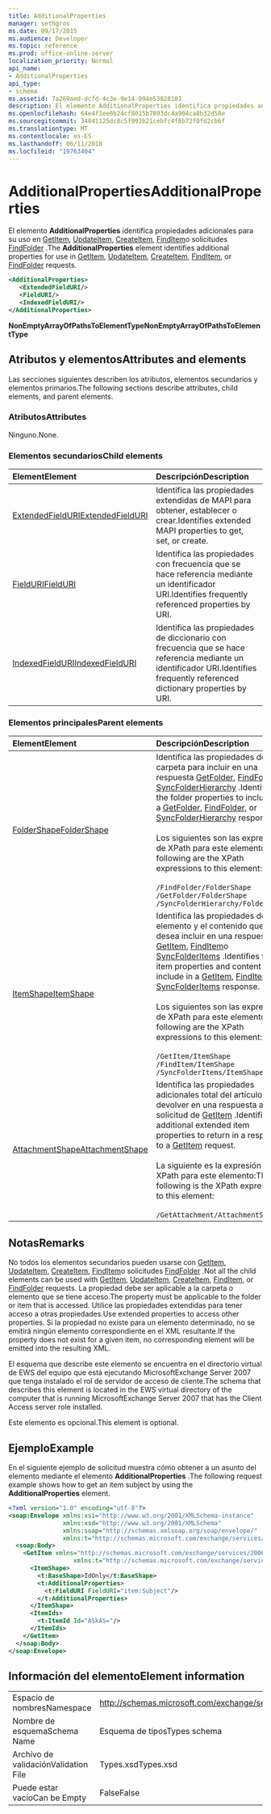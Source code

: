 ```yaml
---
title: AdditionalProperties
manager: sethgros
ms.date: 09/17/2015
ms.audience: Developer
ms.topic: reference
ms.prod: office-online-server
localization_priority: Normal
api_name:
- AdditionalProperties
api_type:
- schema
ms.assetid: 7a269aed-dcfd-4c3e-9e14-094e53828101
description: El elemento AdditionalProperties identifica propiedades adicionales para su uso en GetItem, UpdateItem, CreateItem, FindItem o solicitudes FindFolder.
ms.openlocfilehash: 64e4f1ee6b24cf8015b7893dc4a904ca8b32d58e
ms.sourcegitcommit: 34041125dc8c5f993b21cebfc4f8b72f0fd2cb6f
ms.translationtype: MT
ms.contentlocale: es-ES
ms.lasthandoff: 06/11/2018
ms.locfileid: "19763404"
---
```

# <a name="additionalproperties"></a><span data-ttu-id="d95aa-103">AdditionalProperties</span><span class="sxs-lookup"><span data-stu-id="d95aa-103">AdditionalProperties</span></span>

<span data-ttu-id="d95aa-104">El elemento **AdditionalProperties** identifica propiedades adicionales para su uso en [GetItem](getitem.md), [UpdateItem](updateitem.md), [CreateItem](createitem.md), [FindItem](finditem.md)o solicitudes [FindFolder](findfolder.md) .</span><span class="sxs-lookup"><span data-stu-id="d95aa-104">The **AdditionalProperties** element identifies additional properties for use in [GetItem](getitem.md), [UpdateItem](updateitem.md), [CreateItem](createitem.md), [FindItem](finditem.md), or [FindFolder](findfolder.md) requests.</span></span> 
  
```xml
<AdditionalProperties>
   <ExtendedFieldURI/>
   <FieldURI/>
   <IndexedFieldURI/>
</AdditionalProperties>
```

 <span data-ttu-id="d95aa-105">**NonEmptyArrayOfPathsToElementType**</span><span class="sxs-lookup"><span data-stu-id="d95aa-105">**NonEmptyArrayOfPathsToElementType**</span></span>
## <a name="attributes-and-elements"></a><span data-ttu-id="d95aa-106">Atributos y elementos</span><span class="sxs-lookup"><span data-stu-id="d95aa-106">Attributes and elements</span></span>

<span data-ttu-id="d95aa-107">Las secciones siguientes describen los atributos, elementos secundarios y elementos primarios.</span><span class="sxs-lookup"><span data-stu-id="d95aa-107">The following sections describe attributes, child elements, and parent elements.</span></span>
  
### <a name="attributes"></a><span data-ttu-id="d95aa-108">Atributos</span><span class="sxs-lookup"><span data-stu-id="d95aa-108">Attributes</span></span>

<span data-ttu-id="d95aa-109">Ninguno.</span><span class="sxs-lookup"><span data-stu-id="d95aa-109">None.</span></span>
  
### <a name="child-elements"></a><span data-ttu-id="d95aa-110">Elementos secundarios</span><span class="sxs-lookup"><span data-stu-id="d95aa-110">Child elements</span></span>

|<span data-ttu-id="d95aa-111">**Element**</span><span class="sxs-lookup"><span data-stu-id="d95aa-111">**Element**</span></span>|<span data-ttu-id="d95aa-112">**Descripción**</span><span class="sxs-lookup"><span data-stu-id="d95aa-112">**Description**</span></span>|
|:-----|:-----|
|[<span data-ttu-id="d95aa-113">ExtendedFieldURI</span><span class="sxs-lookup"><span data-stu-id="d95aa-113">ExtendedFieldURI</span></span>](extendedfielduri.md) <br/> |<span data-ttu-id="d95aa-114">Identifica las propiedades extendidas de MAPI para obtener, establecer o crear.</span><span class="sxs-lookup"><span data-stu-id="d95aa-114">Identifies extended MAPI properties to get, set, or create.</span></span>  <br/> |
|[<span data-ttu-id="d95aa-115">FieldURI</span><span class="sxs-lookup"><span data-stu-id="d95aa-115">FieldURI</span></span>](fielduri.md) <br/> |<span data-ttu-id="d95aa-116">Identifica las propiedades con frecuencia que se hace referencia mediante un identificador URI.</span><span class="sxs-lookup"><span data-stu-id="d95aa-116">Identifies frequently referenced properties by URI.</span></span>  <br/> |
|[<span data-ttu-id="d95aa-117">IndexedFieldURI</span><span class="sxs-lookup"><span data-stu-id="d95aa-117">IndexedFieldURI</span></span>](indexedfielduri.md) <br/> |<span data-ttu-id="d95aa-118">Identifica las propiedades de diccionario con frecuencia que se hace referencia mediante un identificador URI.</span><span class="sxs-lookup"><span data-stu-id="d95aa-118">Identifies frequently referenced dictionary properties by URI.</span></span>  <br/> |
   
### <a name="parent-elements"></a><span data-ttu-id="d95aa-119">Elementos principales</span><span class="sxs-lookup"><span data-stu-id="d95aa-119">Parent elements</span></span>

|<span data-ttu-id="d95aa-120">**Element**</span><span class="sxs-lookup"><span data-stu-id="d95aa-120">**Element**</span></span>|<span data-ttu-id="d95aa-121">**Descripción**</span><span class="sxs-lookup"><span data-stu-id="d95aa-121">**Description**</span></span>|
|:-----|:-----|
|[<span data-ttu-id="d95aa-122">FolderShape</span><span class="sxs-lookup"><span data-stu-id="d95aa-122">FolderShape</span></span>](foldershape.md) <br/> | <span data-ttu-id="d95aa-123">Identifica las propiedades de carpeta para incluir en una respuesta [GetFolder](getfolder.md), [FindFolder](findfolder.md)o [SyncFolderHierarchy](syncfolderhierarchy.md) .</span><span class="sxs-lookup"><span data-stu-id="d95aa-123">Identifies the folder properties to include in a [GetFolder](getfolder.md), [FindFolder](findfolder.md), or [SyncFolderHierarchy](syncfolderhierarchy.md) response.</span></span><br/><br/>  <span data-ttu-id="d95aa-124">Los siguientes son las expresiones de XPath para este elemento:</span><span class="sxs-lookup"><span data-stu-id="d95aa-124">The following are the XPath expressions to this element:</span></span><br/><br/>  `/FindFolder/FolderShape` <br/>  `/GetFolder/FolderShape` <br/>  `/SyncFolderHierarchy/FolderShape` <br/> |
|[<span data-ttu-id="d95aa-125">ItemShape</span><span class="sxs-lookup"><span data-stu-id="d95aa-125">ItemShape</span></span>](itemshape.md) <br/> | <span data-ttu-id="d95aa-126">Identifica las propiedades de elemento y el contenido que desea incluir en una respuesta [GetItem](getitem.md), [FindItem](finditem.md)o [SyncFolderItems](syncfolderitems.md) .</span><span class="sxs-lookup"><span data-stu-id="d95aa-126">Identifies the item properties and content to include in a [GetItem](getitem.md), [FindItem](finditem.md), or [SyncFolderItems](syncfolderitems.md) response.</span></span><br/><br/>  <span data-ttu-id="d95aa-127">Los siguientes son las expresiones de XPath para este elemento:</span><span class="sxs-lookup"><span data-stu-id="d95aa-127">The following are the XPath expressions to this element:</span></span><br/><br/>  `/GetItem/ItemShape` <br/>  `/FindItem/ItemShape` <br/>  `/SyncFolderItems/ItemShape` <br/> |
|[<span data-ttu-id="d95aa-128">AttachmentShape</span><span class="sxs-lookup"><span data-stu-id="d95aa-128">AttachmentShape</span></span>](attachmentshape.md) <br/> |<span data-ttu-id="d95aa-129">Identifica las propiedades adicionales total del artículo para devolver en una respuesta a una solicitud de [GetItem](getitem.md) .</span><span class="sxs-lookup"><span data-stu-id="d95aa-129">Identifies additional extended item properties to return in a response to a [GetItem](getitem.md) request.</span></span><br/><br/> <span data-ttu-id="d95aa-130">La siguiente es la expresión de XPath para este elemento:</span><span class="sxs-lookup"><span data-stu-id="d95aa-130">The following is the XPath expression to this element:</span></span><br/><br/>  `/GetAttachment/AttachmentShape` <br/> |
   
## <a name="remarks"></a><span data-ttu-id="d95aa-131">Notas</span><span class="sxs-lookup"><span data-stu-id="d95aa-131">Remarks</span></span>

<span data-ttu-id="d95aa-132">No todos los elementos secundarios pueden usarse con [GetItem](getitem.md), [UpdateItem](updateitem.md), [CreateItem](createitem.md), [FindItem](finditem.md)o solicitudes [FindFolder](findfolder.md) .</span><span class="sxs-lookup"><span data-stu-id="d95aa-132">Not all the child elements can be used with [GetItem](getitem.md), [UpdateItem](updateitem.md), [CreateItem](createitem.md), [FindItem](finditem.md), or [FindFolder](findfolder.md) requests.</span></span> <span data-ttu-id="d95aa-133">La propiedad debe ser aplicable a la carpeta o elemento que se tiene acceso.</span><span class="sxs-lookup"><span data-stu-id="d95aa-133">The property must be applicable to the folder or item that is accessed.</span></span> <span data-ttu-id="d95aa-134">Utilice las propiedades extendidas para tener acceso a otras propiedades.</span><span class="sxs-lookup"><span data-stu-id="d95aa-134">Use extended properties to access other properties.</span></span> <span data-ttu-id="d95aa-135">Si la propiedad no existe para un elemento determinado, no se emitirá ningún elemento correspondiente en el XML resultante.</span><span class="sxs-lookup"><span data-stu-id="d95aa-135">If the property does not exist for a given item, no corresponding element will be emitted into the resulting XML.</span></span> 
  
<span data-ttu-id="d95aa-136">El esquema que describe este elemento se encuentra en el directorio virtual de EWS del equipo que está ejecutando MicrosoftExchange Server 2007 que tenga instalado el rol de servidor de acceso de cliente.</span><span class="sxs-lookup"><span data-stu-id="d95aa-136">The schema that describes this element is located in the EWS virtual directory of the computer that is running MicrosoftExchange Server 2007 that has the Client Access server role installed.</span></span> 
  
<span data-ttu-id="d95aa-137">Este elemento es opcional.</span><span class="sxs-lookup"><span data-stu-id="d95aa-137">This element is optional.</span></span>
  
## <a name="example"></a><span data-ttu-id="d95aa-138">Ejemplo</span><span class="sxs-lookup"><span data-stu-id="d95aa-138">Example</span></span>

<span data-ttu-id="d95aa-139">En el siguiente ejemplo de solicitud muestra cómo obtener a un asunto del elemento mediante el elemento **AdditionalProperties** .</span><span class="sxs-lookup"><span data-stu-id="d95aa-139">The following request example shows how to get an item subject by using the **AdditionalProperties** element.</span></span> 
  
```XML
<?xml version="1.0" encoding="utf-8"?>
<soap:Envelope xmlns:xsi="http://www.w3.org/2001/XMLSchema-instance"
               xmlns:xsd="http://www.w3.org/2001/XMLSchema"
               xmlns:soap="http://schemas.xmlsoap.org/soap/envelope/"
               xmlns:t="http://schemas.microsoft.com/exchange/services/2006/types">
  <soap:Body>
    <GetItem xmlns="http://schemas.microsoft.com/exchange/services/2006/messages" 
                  xmlns:t="http://schemas.microsoft.com/exchange/services/2006/types">
      <ItemShape>
        <t:BaseShape>IdOnly</t:BaseShape>
        <t:AdditionalProperties>
          <t:FieldURI FieldURI="item:Subject"/>
        </t:AdditionalProperties>
      </ItemShape>
      <ItemIds>
        <t:ItemId Id="ASkAS="/>
      </ItemIds>
    </GetItem>
  </soap:Body>
</soap:Envelope>
```

## <a name="element-information"></a><span data-ttu-id="d95aa-140">Información del elemento</span><span class="sxs-lookup"><span data-stu-id="d95aa-140">Element information</span></span>

|||
|:-----|:-----|
|<span data-ttu-id="d95aa-141">Espacio de nombres</span><span class="sxs-lookup"><span data-stu-id="d95aa-141">Namespace</span></span>  <br/> |http://schemas.microsoft.com/exchange/services/2006/types  <br/> |
|<span data-ttu-id="d95aa-142">Nombre de esquema</span><span class="sxs-lookup"><span data-stu-id="d95aa-142">Schema Name</span></span>  <br/> |<span data-ttu-id="d95aa-143">Esquema de tipos</span><span class="sxs-lookup"><span data-stu-id="d95aa-143">Types schema</span></span>  <br/> |
|<span data-ttu-id="d95aa-144">Archivo de validación</span><span class="sxs-lookup"><span data-stu-id="d95aa-144">Validation File</span></span>  <br/> |<span data-ttu-id="d95aa-145">Types.xsd</span><span class="sxs-lookup"><span data-stu-id="d95aa-145">Types.xsd</span></span>  <br/> |
|<span data-ttu-id="d95aa-146">Puede estar vacío</span><span class="sxs-lookup"><span data-stu-id="d95aa-146">Can be Empty</span></span>  <br/> |<span data-ttu-id="d95aa-147">False</span><span class="sxs-lookup"><span data-stu-id="d95aa-147">False</span></span>  <br/> |
   

